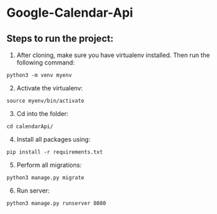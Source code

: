 # Google-Calendar-Api

## Steps to run the project:

1. After cloning, make sure you have virtualenv installed. Then run the following command:

```
python3 -m venv myenv   
```
2. Activate the virtualenv:

```
source myenv/bin/activate
```

3. Cd into the folder: 
``` 
cd calendarApi/ 
```

4. Install all packages using: 
``` 
pip install -r requirements.txt 
```

5. Perform all migrations: 
``` 
python3 manage.py migrate
```

6. Run server: 
``` 
python3 manage.py runserver 8080
```


